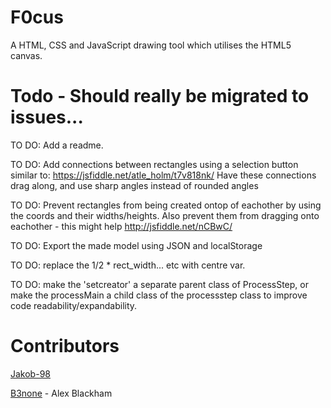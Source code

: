 # F0cus

A HTML, CSS and JavaScript drawing tool which utilises the HTML5 canvas.


# Todo - Should really be migrated to issues...

TO DO: Add a readme. 

TO DO: Add connections between rectangles using a selection button similar to: https://jsfiddle.net/atle_holm/t7v818nk/
Have these connections drag along, and use sharp angles instead of rounded angles

TO DO: Prevent rectangles from being created ontop of eachother by using the coords and their widths/heights. 
Also prevent them from dragging onto eachother - this might help
http://jsfiddle.net/nCBwC/

TO DO: Export the made model using JSON and localStorage
 
TO DO: replace the 1/2 * rect_width... etc with centre var. 

TO DO: make the 'setcreator' a separate parent class of ProcessStep, or make the processMain a child class of the processstep class to improve code readability/expandability. 

# Contributors

[Jakob-98](https://github.com/Jakob-98)

[B3none](https://github.com/b3none) - Alex Blackham